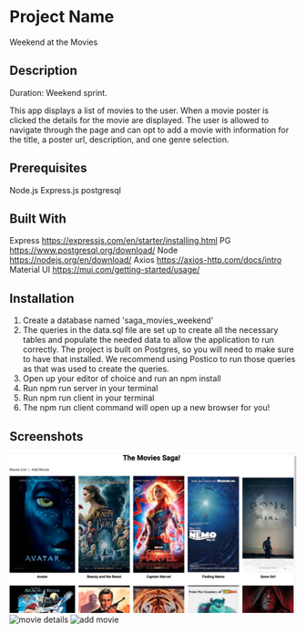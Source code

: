 # Project Name

Weekend at the Movies

## Description

Duration: Weekend sprint.

This app displays a list of movies to the user. When a movie poster is clicked the details for the movie are displayed. The user is allowed to navigate through the page and can opt to add a movie with information for the title, a poster url, description, and one genre selection.


## Prerequisites
Node.js
Express.js
postgresql

## Built With
Express https://expressjs.com/en/starter/installing.html
PG https://www.postgresql.org/download/
Node https://nodejs.org/en/download/
Axios https://axios-http.com/docs/intro
Material UI https://mui.com/getting-started/usage/

## Installation

1. Create a database named 'saga_movies_weekend'
2. The queries in the data.sql file are set up to create all the necessary tables and populate the needed data to allow the application to run correctly. The project is built on Postgres, so you will need to make sure to have that installed. We recommend using Postico to run those queries as that was used to create the queries.
3. Open up your editor of choice and run an npm install
4. Run npm run server in your terminal
5. Run npm run client in your terminal
6. The npm run client command will open up a new browser for you!

## Screenshots
![home page](wireframes/Homepage.png)
![movie details](wireframes/MovieDetails)
![add movie](wirefreames/AddMovie)

